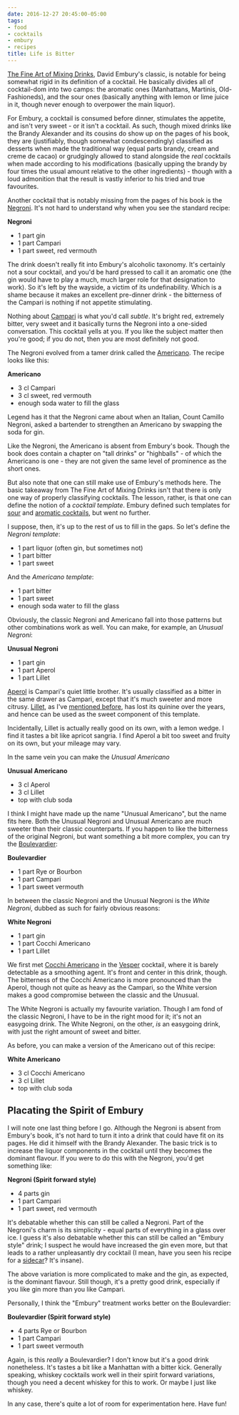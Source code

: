 ```yaml
---
date: 2016-12-27 20:45:00-05:00
tags:
- food
- cocktails
- embury
- recipes
title: Life is Bitter
---
```


[The Fine Art of Mixing Drinks][1], David Embury's classic, is notable for
being somewhat rigid in its definition of a cocktail.  He basically divides
all of cocktail-dom into two camps: the aromatic ones (Manhattans, Martinis,
Old-Fashioneds), and the sour ones (basically anything with lemon or lime
juice in it, though never enough to overpower the main liquor).

For Embury, a cocktail is consumed before dinner, stimulates the appetite,
and isn't very sweet - or it isn't a cocktail.  As such, though mixed drinks
like the Brandy Alexander and its cousins do show up on the pages of his
book, they are (justifiably, though somewhat condescendingly) classified as
desserts when made the traditional way (equal parts brandy, cream and creme
de cacao) or grudgingly allowed to stand alongside the *real* cocktails when
made according to his modifications (basically upping the brandy by four
times the usual amount relative to the other ingredients) - though with a
loud admonition that the result is vastly inferior to his tried and true
favourites.

Another cocktail that is notably missing from the pages of his book is the
[Negroni][2].  It's not hard to understand why when you see the standard
recipe:

**Negroni**

 * 1 part gin
 * 1 part Campari
 * 1 part sweet, red vermouth

The drink doesn't really fit into Embury's alcoholic taxonomy.  It's
certainly not a sour cocktail, and you'd be hard pressed to call it an
aromatic one (the gin would have to play a much, much larger role for that
designation to work).  So it's left by the wayside, a victim of its
undefinability.  Which is a shame because it makes an excellent pre-dinner
drink - the bitterness of the Campari is nothing if not appetite
stimulating.

Nothing about [Campari][3] is what you'd call *subtle*.  It's bright red,
extremely bitter, very sweet and it basically turns the Negroni into a
one-sided conversation. This cocktail yells at you.  If you like the subject
matter then you're good; if you do not, then you are most definitely not
good.

The Negroni evolved from a tamer drink called the [Americano][4].  The
recipe looks like this:

**Americano**

 * 3 cl Campari
 * 3 cl sweet, red vermouth
 * enough soda water to fill the glass

Legend has it that the Negroni came about when an Italian, Count Camillo
Negroni, asked a bartender to strengthen an Americano by swapping the soda
for gin.

Like the Negroni, the Americano is absent from Embury's book.  Though the
book does contain a chapter on "tall drinks" or "highballs" - of which the
Americano is one - they are not given the same level of prominence as the
short ones.

But also note that one can still make use of Embury's methods here.  The
basic takeaway from The Fine Art of Mixing Drinks isn't that there is only
one way of properly classifying cocktails.  The lesson, rather, is that one
can define the notion of a *cocktail template*.  Embury defined such
templates for [sour][11] and [aromatic cocktails][12], but went no further.

I suppose, then, it's up to the rest of us to fill in the gaps. So let's
define the *Negroni template*:

 * 1 part liquor (often gin, but sometimes not)
 * 1 part bitter
 * 1 part sweet
 
And the *Americano template*:

 * 1 part bitter
 * 1 part sweet
 * enough soda water to fill the glass
 
Obviously, the classic Negroni and Americano fall into those patterns but
other combinations work as well.  You can make, for example, an *Unusual
Negroni*:

**Unusual Negroni**

 * 1 part gin
 * 1 part Aperol
 * 1 part Lillet

[Aperol][5] is Campari's quiet little brother.  It's usually classified as a
bitter in the same drawer as Campari, except that it's much sweeter and more
citrusy.  [Lillet][6], as I've [mentioned before][7], has lost its quinine
over the years, and hence can be used as the sweet component of this
template.

Incidentally, Lillet is actually really good on its own, with a lemon wedge.
I find it tastes a bit like apricot sangria.  I find Aperol a bit too sweet
and fruity on its own, but your mileage may vary.

In the same vein you can make the *Unusual Americano*

**Unusual Americano**

 * 3 cl Aperol
 * 3 cl Lillet
 * top with club soda

I think I might have made up the name "Unusual Americano", but the name fits
here.  Both the Unusual Negroni and Unusual Americano are much sweeter than
their classic counterparts.  If you happen to like the bitterness of the
original Negroni, but want something a bit more complex, you can try the
[Boulevardier][8]:

**Boulevardier**

 * 1 part Rye or Bourbon
 * 1 part Campari
 * 1 part sweet vermouth

In between the classic Negroni and the Unusual Negroni is the *White
Negroni*, dubbed as such for fairly obvious reasons:

**White Negroni**
 
 * 1 part gin
 * 1 part Cocchi Americano
 * 1 part Lillet

We first met [Cocchi Americano][9] in the [Vesper][10] cocktail, where it is
barely detectable as a smoothing agent.  It's front and center in this
drink, though.  The bitterness of the Cocchi Americano is more pronounced
than the Aperol, though not quite as heavy as the Campari, so the White
version makes a good compromise between the classic and the Unusual.

The White Negroni is actually my favourite variation.  Though I am fond of
the classic Negroni, I have to be in the right mood for it; it's not an
easygoing drink.  The White Negroni, on the other, *is* an easygoing drink,
with just the right amount of sweet and bitter.

As before, you can make a version of the Americano out of this recipe:

**White Americano**

 * 3 cl  Cocchi Americano
 * 3 cl  Lillet
 * top with club soda

## Placating the Spirit of Embury

I will note one last thing before I go. Although the Negroni is absent from
Embury's book, it's not hard to turn it into a drink that could have fit on
its pages.  He did it himself with the Brandy Alexander. The basic trick is
to increase the liquor components in the cocktail until they becomes the
dominant flavour.  If you were to do this with the Negroni, you'd get
something like:

**Negroni (Spirit forward style)**

 * 4 parts gin
 * 1 part Campari
 * 1 part sweet, red vermouth

It's debatable whether this can still be called a Negroni.  Part of the
Negroni's charm is its simplicity - equal parts of everything in a glass
over ice.  I guess it's also debatable whether this can still be called an
"Embury style" drink; I suspect he would have increased the gin even more,
but that leads to a rather unpleasantly dry cocktail (I mean, have you seen
his recipe for a [sidecar][13]?  It's insane).

The above variation is more complicated to make and the gin, as expected, is
the dominant flavour.  Still though, it's a pretty good drink, especially if
you like gin more than you like Campari.

Personally, I think the "Embury" treatment works better on the Boulevardier:

**Boulevardier (Spirit forward style)**

 * 4 parts Rye or Bourbon
 * 1 part Campari
 * 1 part sweet vermouth

Again, is this *really* a Boulevardier?  I don't know but it's a good drink
nonetheless. It's tastes a bit like a Manhattan with a bitter kick. Generally
speaking, whiskey cocktails work well in their spirit forward variations,
though you need a decent whiskey for this to work.  Or maybe I just like
whiskey.

In any case, there's quite a lot of room for experimentation here.  Have
fun!

[1]: https://en.wikipedia.org/wiki/The_Fine_Art_of_Mixing_Drinks
[2]: https://en.wikipedia.org/wiki/Negroni
[3]: https://en.wikipedia.org/wiki/Campari
[4]: https://en.wikipedia.org/wiki/Americano_(cocktail)
[5]: https://en.wikipedia.org/wiki/Aperol
[6]: https://en.wikipedia.org/wiki/Lillet
[7]: /2016/12/22/vesper.html
[8]: https://en.wikipedia.org/wiki/Boulevardier_(cocktail)
[9]: https://en.wikipedia.org/wiki/Cocchi_Americano
[10]: /2016/12/22/vesper.html
[11]: /2014/12/22/more-sour-cocktails.html
[12]: /2014/12/23/aromatic-cocktails.html
[13]: https://en.wikipedia.org/wiki/Sidecar_(cocktail)
